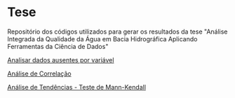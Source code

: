 # Tese
Repositório dos códigos utilizados para gerar os resultados da tese "Análise Integrada da Qualidade da Água em Bacia Hidrográfica Aplicando Ferramentas da Ciência de Dados"

[Analisar dados ausentes por variável](https://hidaiane.github.io/Tese/dados_faltantes.html)

[Análise de Correlação](https://hidaiane.github.io/Tese/correlacao.html)

[Análise de Tendências - Teste de Mann-Kendall](https://hidaiane.github.io/Tese/Tendencias.html)
